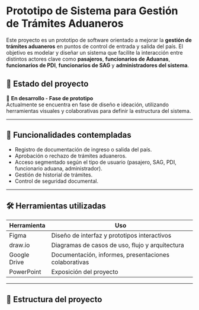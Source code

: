 # Prototipo de Sistema para Gestión de Trámites Aduaneros

Este proyecto es un prototipo de software orientado a mejorar la **gestión de trámites aduaneros** en puntos de control de entrada y salida del país. El objetivo es modelar y diseñar un sistema que facilite la interacción entre distintos actores clave como **pasajeros**, **funcionarios de Aduanas**, **funcionarios de PDI**, **funcionarios de SAG** y **administradores del sistema**.

## 🚧 Estado del proyecto

🔧 **En desarrollo - Fase de prototipo**  
Actualmente se encuentra en fase de diseño e ideación, utilizando herramientas visuales y colaborativas para definir la estructura del sistema.

---

## 🧩 Funcionalidades contempladas

- Registro de documentación de ingreso o salida del país.
- Aprobación o rechazo de trámites aduaneros.
- Acceso segmentado según el tipo de usuario (pasajero, SAG, PDI, funcionario aduana, administrador).
- Gestión de historial de trámites.
- Control de seguridad documental.

---

## 🛠️ Herramientas utilizadas

| Herramienta | Uso |
|------------|------|
| Figma      | Diseño de interfaz y prototipos interactivos |
| draw.io    | Diagramas de casos de uso, flujo y arquitectura |
| Google Drive | Documentación, informes, presentaciones colaborativas |
| PowerPoint | Exposición del proyecto |

---

## 📁 Estructura del proyecto


